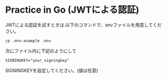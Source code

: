 # Practice in Go (JWTによる認証)
JWTによる認証を試すときは.以下のコマンドで、envファイルを用意してください。

```
cp .env.example .env
```

次にファイル内に下記のようにして

```
SIGNINGKEY="your_signingkey"
```
SIGNINGKEYを設定してください。(値は任意)
